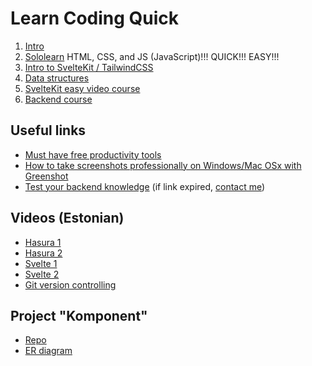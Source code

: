 # Learn Coding Quick
 
1. [Intro](./1-Intro/README.md)
2. [Sololearn](https://www.sololearn.com/) HTML, CSS, and JS (JavaScript)!!! QUICK!!! EASY!!!
3. [Intro to SvelteKit / TailwindCSS](2-Svelte/README.md)
4. [Data structures](./3-DataStructures/README.md)
5. [SvelteKit easy video course](https://www.youtube.com/watch?v=QfwNNKq6-bw)
6. [Backend course](https://github.com/crewnew/cloud-services-backend)

## Useful links

* [Must have free productivity tools](https://medium.com/crewnew-com/must-have-productivity-free-tools-for-windows-10-1f60140b605a)
* [How to take screenshots professionally on Windows/Mac OSx with Greenshot](https://www.youtube.com/watch?v=nWaJyB41ti8)
* [Test your backend knowledge](https://www.menti.com/al62bfqtvuj4) (if link expired, [contact me](https://github.com/kasparpalgi))

## Videos (Estonian)

* [Hasura 1](https://youtu.be/3TxogJg9OJY)
* [Hasura 2](https://youtu.be/pRGv-_zJO-4)
* [Svelte 1](https://youtu.be/eoRhFEfhtDA)
* [Svelte 2](https://youtu.be/s8LUWQ-WGSo)
* [Git version controlling](https://youtu.be/6bo6GMRFVzs)

## Project "Komponent"

* [Repo](https://github.com/crewnew/komponent)
* [ER diagram](https://drawsql.app/teams/tambet/diagrams/komponent)
